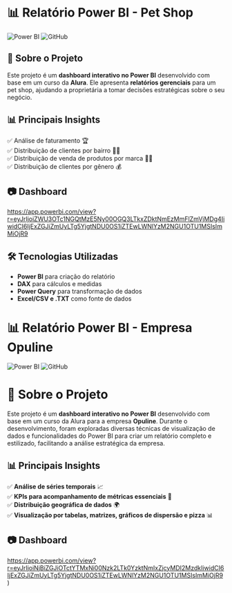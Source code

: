 # 📊 Relatório Power BI - Pet Shop

![Power BI](https://img.shields.io/badge/Power%20BI-FAE61E?style=for-the-badge&logo=power-bi&logoColor=black) 
![GitHub](https://img.shields.io/github/license/seu-usuario/nome-do-repositorio?style=for-the-badge)

## 📌 Sobre o Projeto
Este projeto é um **dashboard interativo no Power BI** desenvolvido com base em um curso da **Alura**. Ele apresenta **relatórios gerenciais** para um pet shop, ajudando a proprietária a tomar decisões estratégicas sobre o seu negócio.

## 📊 Principais Insights
✅ Análise de faturamento 🏆   
✅ Distribuição de clientes por bairro 🐶🐱  
✅ Distribuição de venda de produtos por marca 🐶🐱  
✅ Distribuição de clientes por gênero 💰  

## 📷 Dashboard
https://app.powerbi.com/view?r=eyJrIjoiZWU3OTc1NGQtMzE5Ny00OGQ3LTkxZDktNmEzMmFlZmVjMDg4IiwidCI6IjExZGJiZmUyLTg5YjgtNDU0OS1iZTEwLWNlYzM2NGU1OTU1MSIsImMiOjR9

## 🛠️ Tecnologias Utilizadas
- **Power BI** para criação do relatório
- **DAX** para cálculos e medidas
- **Power Query** para transformação de dados
- **Excel/CSV e .TXT** como fonte de dados






# 📊 Relatório Power BI - Empresa Opuline

![Power BI](https://img.shields.io/badge/Power%20BI-FAE61E?style=for-the-badge&logo=power-bi&logoColor=black) 
![GitHub](https://img.shields.io/github/license/seu-usuario/nome-do-repositorio?style=for-the-badge)


# 📌 Sobre o Projeto  
Este projeto é um **dashboard interativo no Power BI** desenvolvido com base em um curso da Alura para a empresa **Opuline**. Durante o desenvolvimento, foram exploradas diversas técnicas de visualização de dados e funcionalidades do Power BI para criar um relatório completo e estilizado, facilitando a análise estratégica da empresa.  

## 📊 Principais Insights  
✅ **Análise de séries temporais** 📈  
✅ **KPIs para acompanhamento de métricas essenciais** 🎯  
✅ **Distribuição geográfica de dados** 🌍  
✅ **Visualização por tabelas, matrizes, gráficos de dispersão e pizza** 📊  

## 📷 Dashboard  
https://app.powerbi.com/view?r=eyJrIjoiNjBiZGJiOTctYTMxNi00Nzk2LTk0YzktNmIxZjcyMDI2MzdkIiwidCI6IjExZGJiZmUyLTg5YjgtNDU0OS1iZTEwLWNlYzM2NGU1OTU1MSIsImMiOjR9) 


